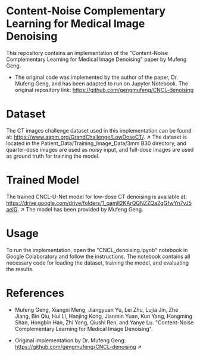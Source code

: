 # Content-Noise Complementary Learning for Medical Image Denoising

This repository contains an implementation of the "Content-Noise Complementary Learning for Medical Image Denoising" paper by Mufeng Geng. 

- The original code was implemented by the author of the paper, Dr. Mufeng Geng, and has been adapted to run on Jupyter Notebook.
The original repository link: https://github.com/gengmufeng/CNCL-denoising

# Dataset
The CT images challenge dataset used in this implementation can be found at: https://www.aapm.org/GrandChallenge/LowDoseCT/. ↗ The dataset is located in the Patient_Data/Training_Image_Data/3mm B30 directory, and quarter-dose images are used as noisy input, and full-dose images are used as ground truth for training the model.

# Trained Model
The trained CNCL-U-Net model for low-dose CT denoising is available at: https://drive.google.com/drive/folders/1_qamlI2KArQQNZZQa2gGfwYn7vJ5aeIG. ↗ The model has been provided by Mufeng Geng.

# Usage
To run the implementation, open the "CNCL_denoising.ipynb" notebook in Google Colaboratory and follow the instructions. The notebook contains all necessary code for loading the dataset, training the model, and evaluating the results.

# References

- Mufeng Geng, Xiangxi Meng, Jiangyuan Yu, Lei Zhu, Lujia Jin, Zhe Jiang, Bin Qiu, Hui Li, Hanjing Kong, Jianmin Yuan, Kun Yang, Hongming Shan, Hongbin Han, Zhi Yang, Qiushi Ren, and Yanye Lu. "Content-Noise Complementary Learning for Medical Image Denoising".

- Original implementation by Dr. Mufeng Geng: https://github.com/gengmufeng/CNCL-denoising ↗

